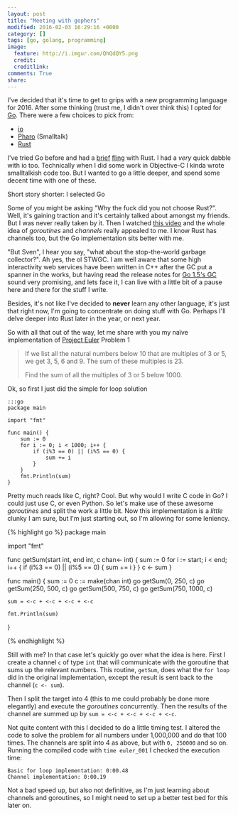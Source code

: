 ```yaml
---
layout: post
title: "Meeting with gophers"
modified: 2016-02-03 16:29:16 +0000
category: []
tags: [go, golang, programming]
image:
  feature: http://i.imgur.com/QhQdQY5.png
  credit: 
  creditlink: 
comments: True
share: 
---
```


I've decided that it's time to get to grips with a new programming language for
2016. After some thinking (trust me, I didn't over think this) I opted for [Go](http://golang.org).
There were a few choices to pick from:

* [io](http://iolanguage.org/)
* [Pharo](http://pharo.org/) (Smalltalk)
* [Rust](https://www.rust-lang.org/)

I've tried Go before and had a [brief](http://unlogic.co.uk/2015/01/12/solving-project-euler-with-rust-1/)
[fling](http://unlogic.co.uk/2015/01/20/solving-project-euler-with-rust-2/) with Rust. I had a
*very* quick dabble with io too. Technically when I did some work in Objective-C I kinda 
wrote smalltalkish code too. But I wanted to go a little deeper, and spend some decent 
time with one of these.

Short story shorter: I selected Go

Some of you might be asking "Why the fuck did you not choose Rust?". Well, it's
gaining traction and it's certainly talked about amongst my friends. But I was never really
taken by it. Then I watched [this video](https://www.youtube.com/watch?v=f6kdp27TYZs) and
the whole idea of *goroutines* and *channels* really appealed to me. I know Rust has channels too, but
the Go implementation sits better with me.

"But Sven", I hear you say, "what about the stop-the-world garbage collector?". Ah yes, the ol STWGC.
I am well aware that some high interactivity web services have been written in C++ after
the GC put a spanner in the works, but having read the release notes for 
[Go 1.5's GC](https://golang.org/doc/go1.5#gc) sound very promising, and lets face it,
I can live with a little bit of a pause here and there for the stuff I write.

Besides, it's not like I've decided to **never** learn any other language, it's just
that right now, I'm going to concentrate on doing stuff with Go. Perhaps I'll 
delve deeper into Rust later in the year, or next year.

So with all that out of the way, let me share with you my naïve implementation of
[Project Euler](https://projecteuler.net) Problem 1

> If we list all the natural numbers below 10 that are multiples of 3 or 5, we get 3, 5, 6 and 9. The sum of these multiples is 23.
> 
> Find the sum of all the multiples of 3 or 5 below 1000.

Ok, so first I just did the simple for loop solution

    :::go
    package main

    import "fmt"

    func main() {
        sum := 0
        for i := 0; i < 1000; i++ {
            if (i%3 == 0) || (i%5 == 0) {
                sum += i
            }
        }
        fmt.Println(sum)
    }


Pretty much reads like C, right? Cool. But why would I write C code in Go? I
could just use C, or even Python. So let's make use of these awesome *goroutines* and
split the work a little bit. Now this implementation is a *little* clunky I am sure,
but I'm just starting out, so I'm allowing for some leniency.

{% highlight go %}
package main

import "fmt"

func getSum(start int, end int, c chan<- int) {
	sum := 0
	for i := start; i < end; i++ {
		if (i%3 == 0) || (i%5 == 0) {
			sum += i
		}
	}
	c <- sum
}

func main() {
	sum := 0
    c := make(chan int)
    go getSum(0, 250, c)
    go getSum(250, 500, c)
    go getSum(500, 750, c)
    go getSum(750, 1000, c)

    sum = <-c + <-c + <-c + <-c

	fmt.Println(sum)
}

{% endhighlight %}

Still with me? In that case let's quickly go over what the idea is here.
First I create a channel `c` of type `int` that will communicate with the
goroutine that sums up the relevant numbers. This routine, `getSum`, does
what the `for loop` did in the original implementation, except the result is
sent back to the channel (`c <- sum`).

Then I split the target into 4 (this to me could probably be done more elegantly)
and execute the *goroutines* concurrently. Then the results of the channel are summed
up by `sum = <-c + <-c + <-c + <-c`.

Not quite content with this I decided to do a little timing test. I altered the code
to solve the problem for all numbers under 1,000,000 and do that 100 times. 
The channels are split into 4 as above, but with `0, 250000` and so on.
Running the compiled code with `time euler_001` I checked the execution time:

    Basic for loop implementation: 0:00.48
    Channel implementation: 0:00.19

Not a bad speed up, but also not definitive, as I'm just learning about channels
and goroutines, so I might need to set up a better test bed for this later on.




